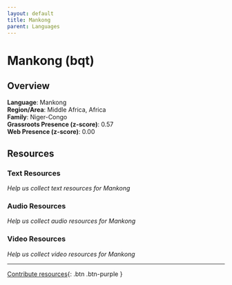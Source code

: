 ```yaml
---
layout: default
title: Mankong
parent: Languages
---
```


# Mankong (bqt)

## Overview

**Language**: Mankong  
**Region/Area**: Middle Africa, Africa  
**Family**: Niger-Congo  
**Grassroots Presence (z-score)**: 0.57  
**Web Presence (z-score)**: 0.00  

## Resources

### Text Resources
*Help us collect text resources for Mankong*

### Audio Resources
*Help us collect audio resources for Mankong*

### Video Resources
*Help us collect video resources for Mankong*

---

[Contribute resources](https://forms.office.com/e/1SfLJx3u1r){: .btn .btn-purple }
